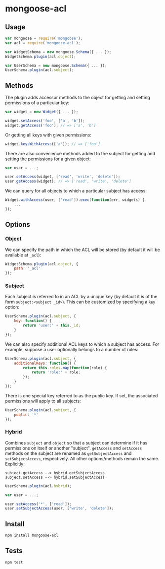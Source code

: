 mongoose-acl
===

Usage
---

```javascript
var mongoose = require('mongoose');
var acl = require('mongoose-acl');

var WidgetSchema = new mongoose.Schema({ ... });
WidgetSchema.plugin(acl.object);

var UserSchema = new mongoose.Schema({ ... });
UserSchema.plugin(acl.subject);
```

Methods
---
The plugin adds accessor methods to the object for getting and setting permissions of a particular key:

```javascript
var widget = new Widget({ ... });

widget.setAccess('foo', ['a', 'b']);
widget.getAccess('foo'); // => ['a', 'b']
```

Or getting all keys with given permissions:

```javascript
widget.keysWithAccess(['a']); // => ['foo']
```

There are also convenience methods added to the subject for getting and setting the permissions for a given object:

```javascript
var user = ...;

user.setAccess(widget, ['read', 'write', 'delete']);
user.getAccess(widget); // => ['read', 'write', 'delete']
```

We can query for all objects to which a particular subject has access:

```javascript
Widget.withAccess(user, ['read']).exec(function(err, widgets) {
    ...
});
```

Options
---

### Object

We can specify the path in which the ACL will be stored (by default it will be available at `_acl`):

```javascript
WidgetSchema.plugin(acl.object, {
    path: '_acl'
});
```

### Subject

Each subject is referred to in an ACL by a unique key (by default it is of the form `subject:<subject _id>`).  This can be customized by specifying a `key` option:

```javascript
UserSchema.plugin(acl.subject, {
    key: function() {
        return 'user:' + this._id;
    }
});
```

We can also specify additional ACL keys to which a subject has access.  For example, suppose a user optionally belongs to a number of roles:

```javascript
UserSchema.plugin(acl.subject, {
    additionalKeys: function() {
        return this.roles.map(function(role) {
            return 'role:' + role;
        });
    }
});
```

There is one special key referred to as the public key.  If set, the associated permissions will apply to all subjects:

```javascript
UserSchema.plugin(acl.subject, {
    public: '*'
});
```

### Hybrid

Combines `subject` and `object` so that a subject can determine if it has permissions on itself or another "subject". `getAccess` and `setAccess` methods on the subject are renamed as `getSubjectAccess` and `setSubjectAccess`, respectively. All other options/methods remain the same. Explicitly:

```
subject.getAccess --> hybrid.getSubjectAccess
subject.setAccess --> hybrid.setSubjectAccess
```

```javascript
UserSchema.plugin(acl.hybrid);

var user = ...;

user.setAccess('*', ['read']);
user.setSubjectAccess(user, ['write', 'delete']);
```

Install
---

```sh
npm install mongoose-acl
```

Tests
---

```sh
npm test
```
